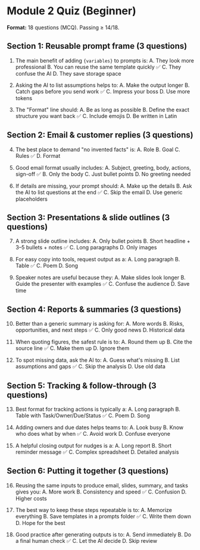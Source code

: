 # Module 2 Quiz (Beginner)

**Format:** 18 questions (MCQ). Passing ≥ 14/18.

## Section 1: Reusable prompt frame (3 questions)

1. The main benefit of adding `{variables}` to prompts is:
   A. They look more professional
   B. You can reuse the same template quickly ✅
   C. They confuse the AI
   D. They save storage space

2. Asking the AI to list assumptions helps to:
   A. Make the output longer
   B. Catch gaps before you send work ✅
   C. Impress your boss
   D. Use more tokens

3. The "Format" line should:
   A. Be as long as possible
   B. Define the exact structure you want back ✅
   C. Include emojis
   D. Be written in Latin

## Section 2: Email & customer replies (3 questions)

4. The best place to demand "no invented facts" is:
   A. Role
   B. Goal
   C. Rules ✅
   D. Format

5. Good email format usually includes:
   A. Subject, greeting, body, actions, sign-off ✅
   B. Only the body
   C. Just bullet points
   D. No greeting needed

6. If details are missing, your prompt should:
   A. Make up the details
   B. Ask the AI to list questions at the end ✅
   C. Skip the email
   D. Use generic placeholders

## Section 3: Presentations & slide outlines (3 questions)

7. A strong slide outline includes:
   A. Only bullet points
   B. Short headline + 3–5 bullets + notes ✅
   C. Long paragraphs
   D. Only images

8. For easy copy into tools, request output as a:
   A. Long paragraph
   B. Table ✅
   C. Poem
   D. Song

9. Speaker notes are useful because they:
   A. Make slides look longer
   B. Guide the presenter with examples ✅
   C. Confuse the audience
   D. Save time

## Section 4: Reports & summaries (3 questions)

10. Better than a generic summary is asking for:
    A. More words
    B. Risks, opportunities, and next steps ✅
    C. Only good news
    D. Historical data

11. When quoting figures, the safest rule is to:
    A. Round them up
    B. Cite the source line ✅
    C. Make them up
    D. Ignore them

12. To spot missing data, ask the AI to:
    A. Guess what's missing
    B. List assumptions and gaps ✅
    C. Skip the analysis
    D. Use old data

## Section 5: Tracking & follow-through (3 questions)

13. Best format for tracking actions is typically a:
    A. Long paragraph
    B. Table with Task/Owner/Due/Status ✅
    C. Poem
    D. Song

14. Adding owners and due dates helps teams to:
    A. Look busy
    B. Know who does what by when ✅
    C. Avoid work
    D. Confuse everyone

15. A helpful closing output for nudges is a:
    A. Long report
    B. Short reminder message ✅
    C. Complex spreadsheet
    D. Detailed analysis

## Section 6: Putting it together (3 questions)

16. Reusing the same inputs to produce email, slides, summary, and tasks gives you:
    A. More work
    B. Consistency and speed ✅
    C. Confusion
    D. Higher costs

17. The best way to keep these steps repeatable is to:
    A. Memorize everything
    B. Save templates in a prompts folder ✅
    C. Write them down
    D. Hope for the best

18. Good practice after generating outputs is to:
    A. Send immediately
    B. Do a final human check ✅
    C. Let the AI decide
    D. Skip review